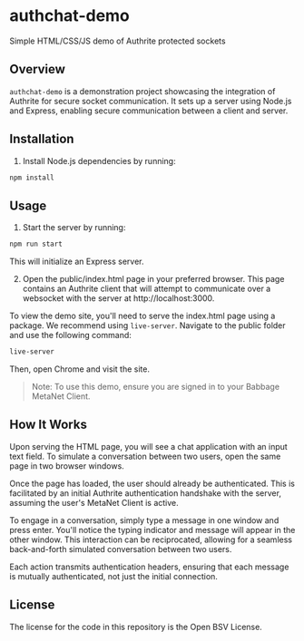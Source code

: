 # authchat-demo
Simple HTML/CSS/JS demo of Authrite protected sockets

## Overview

`authchat-demo` is a demonstration project showcasing the integration of Authrite for secure socket communication. It sets up a server using Node.js and Express, enabling secure communication between a client and server.

## Installation

1. Install Node.js dependencies by running:

```bash
npm install
```

## Usage
1. Start the server by running:
```bash
npm run start
```

This will initialize an Express server.

2. Open the public/index.html page in your preferred browser. This page contains an Authrite client that will attempt to communicate over a websocket with the server at http://localhost:3000.

To view the demo site, you'll need to serve the index.html page using a package. We recommend using `live-server`. Navigate to the public folder and use the following command:

```bash
live-server
```

Then, open Chrome and visit the site.

> Note: To use this demo, ensure you are signed in to your Babbage MetaNet Client.

## How It Works

Upon serving the HTML page, you will see a chat application with an input text field. To simulate a conversation between two users, open the same page in two browser windows.

Once the page has loaded, the user should already be authenticated. This is facilitated by an initial Authrite authentication handshake with the server, assuming the user's MetaNet Client is active.

To engage in a conversation, simply type a message in one window and press enter. You'll notice the typing indicator and message will appear in the other window. This interaction can be reciprocated, allowing for a seamless back-and-forth simulated conversation between two users.

Each action transmits authentication headers, ensuring that each message is mutually authenticated, not just the initial connection.

## License

The license for the code in this repository is the Open BSV License.